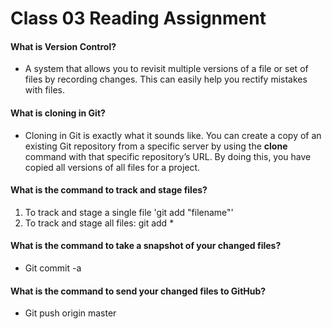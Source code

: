 # Class 03 Reading Assignment

#### What is Version Control?
* A system that allows you to revisit multiple versions of a file or set of files by recording changes. This can easily help you rectify mistakes with files.

#### What is cloning in Git?
-	Cloning in Git is exactly what it sounds like. You can create a copy of an existing Git repository from a specific server by using the **clone** command with that specific repository’s URL. By doing this, you have copied all versions of all files for a project.

#### What is the command to track and stage files?
1. To track and stage a single file 'git add "filename"'
2. To track and stage all files: git add *

#### What is the command to take a snapshot of your changed files?
* Git commit -a

#### What is the command to send your changed files to GitHub?
- Git push origin master
